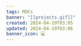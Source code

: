 ```yaml
---
tags: MOCs
banner: "[[projects.gif]]"
created: 2024-04-19T03:05
updated: 2024-04-19T03:06
banner_icon: 💻
---
```

```folder-index-content
```